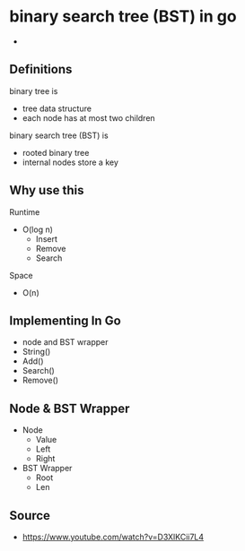 # binary search tree (BST) in go

- 

## Definitions
binary tree is 
- tree data structure
- each node has at most two children

binary search tree (BST) is
- rooted binary tree
- internal nodes store a key

## Why use this
Runtime
- O(log n)
  - Insert
  - Remove
  - Search

Space
- O(n)

## Implementing In Go
- node and BST wrapper
- String()
- Add()
- Search()
- Remove()

## Node & BST Wrapper
- Node
  - Value
  - Left
  - Right
- BST Wrapper
  - Root
  - Len



## Source
- https://www.youtube.com/watch?v=D3XlKCii7L4